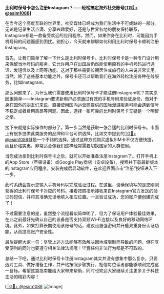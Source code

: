 **比利时保号卡怎么注册Instagram？——轻松搞定海外社交账号[[TG💪+ @esim1088](https://t.me/s/esim1088)]**

在当今这个高度互联的世界里，社交媒体已经成为我们生活中不可或缺的一部分。无论是记录生活点滴、分享兴趣爱好，还是与世界各地的朋友保持联系，Instagram都是一款备受欢迎的应用程序。然而，如果你身在比利时，可能因为手机号码的问题而感到困扰。别担心，今天就来聊聊如何利用比利时保号卡顺利注册Instagram。

首先，让我们简单了解一下什么是比利时保号卡。比利时保号卡是一种专门设计用来保留当地号码的服务，它允许用户在出国后仍然能使用原有的手机号码进行通话、发短信以及上网等功能。这对于那些需要长期居住或旅行的人来说非常实用。当然，除了这些基本功能之外，保号卡还可以帮助我们在海外轻松注册各种在线服务，比如Instagram。

那么问题来了，为什么我们需要使用比利时保号卡才能注册Instagram呢？其实原因很简单——Instagram要求新用户必须通过有效的手机号码来验证身份。而对于身在国外的朋友们来说，直接使用国内运营商提供的国际漫游服务可能会遇到信号不稳定或者费用高昂等问题。因此，选择一张可靠的比利时保号卡无疑是一个明智之举。

接下来就是实际操作的部分了。第一步当然是获取一张合适的比利时保号卡。市面上有很多提供此类服务的品牌和平台可供选择，比如文中提到的[TG💪+ @esim1088](https://t.me/s/esim1088)就是一个不错的选择。通过这种方式购买虚拟SIM卡不仅方便快捷，而且价格实惠，非常适合像我们这样经常需要切换国家的人群使用。

当您成功拿到比利时保号卡之后，就可以开始准备注册Instagram了。打开手机上的App Store（苹果设备）或Google Play商店（安卓设备），搜索并下载最新版本的Instagram应用程序。安装完成后启动软件，在欢迎界面点击“注册”按钮进入下一步。

此时系统会提示您输入手机号码以完成验证过程。在这里，请确保填写的是您刚刚获得的比利时保号卡对应的号码。接着按照指示接收来自Instagram官方发送的验证码短信，并将其准确无误地填入相应位置。一旦验证成功，您的账户便创建完成了！

不过需要注意的是，虽然整个流程看似简单明了，但为了保证用户体验最佳效果，在此之前最好先确认自己的设备是否支持双频Wi-Fi连接以及良好的移动网络环境。此外，如果打算长期使用该账号的话，建议设置强密码并开启双重身份认证功能，从而提高账户安全性。

最后提醒大家一句：尽管上述方法能够有效解决因地域限制而导致的问题，但在享受便利的同时也要遵守相关法律法规哦！毕竟任何非法行为都是不可取的。

总结一下吧，通过比利时保号卡注册Instagram其实并没有想象中那么复杂。只要选对工具、做好准备工作，并严格按照步骤执行，相信每位读者都能够顺利完成这一目标。希望这篇指南能给大家带来帮助，同时也欢迎大家继续关注更多关于科技生活的精彩内容！

[[TG💪+ @esim1088](https://t.me/s/esim1088) ![Image](https://i.postimg.cc/4NQfJmqS/Snipaste-2025-05-13-00-14-12.png)]
